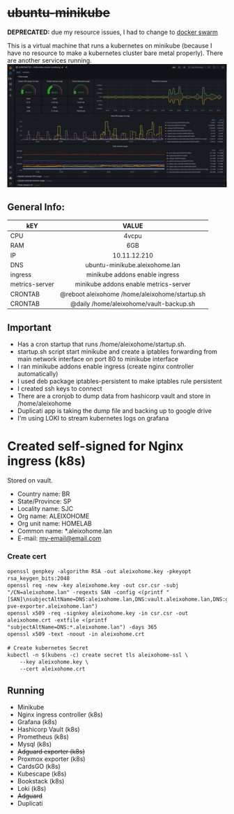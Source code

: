 # ~~ubuntu-minikube~~
**DEPRECATED:** due my resource issues, I had to change to [docker swarm](../fedora-server/readme.md)

This is a virtual machine that runs a kubernetes on minikube (because I have no resource to make a kubernetes cluster bare metal properly). There are another services running.
[![topology](../../static/images/minikube-monitoring.jpeg)]()
## General Info:
| kEY   |      VALUE      |
|----------|:-------------:|
| CPU | 4vcpu |
| RAM |    6GB   |
| IP | 10.11.12.210 |
| DNS | ubuntu-minikube.aleixohome.lan |
| ingress | minikube addons enable ingress |
| metrics-server | minikube addons enable metrics-server|
| CRONTAB | @reboot aleixohome /home/aleixohome/startup.sh |
| CRONTAB | @daily /home/aleixohome/vault-backup.sh |

## Important
- Has a cron startup that runs /home/aleixohome/startup.sh.
- startup.sh script start minikube and create a iptables forwarding from main network interface on port 80 to minikube interface
- I ran minikube addons enable ingress (create nginx controller automatically)
- I used deb package iptables-persistent to make iptables rule persistent
- I created ssh keys to connect
- There are a cronjob to dump data from hashicorp vault and store in /home/aleixohome
- Duplicati app is taking the dump file and backing up to google drive
- I'm using LOKI to stream kubernetes logs on grafana

# Created self-signed for Nginx ingress (k8s)
Stored on vault.
- Country name: BR
- State/Province: SP
- Locality name: SJC
- Org name: ALEIXOHOME
- Org unit name: HOMELAB
- Common name: *.aleixohome.lan
- E-mail: my-email@email.com

### Create cert
```
openssl genpkey -algorithm RSA -out aleixohome.key -pkeyopt rsa_keygen_bits:2048
openssl req -new -key aleixohome.key -out csr.csr -subj "/CN=aleixohome.lan" -reqexts SAN -config <(printf "[SAN]\nsubjectAltName=DNS:aleixohome.lan,DNS:vault.aleixohome.lan,DNS:grafana.aleixohome.lan,DNS:jaeger.aleixohome.lan,DNS:prometheus.aleixohome.lan,DNS:bookstack.aleixohome.lan,DNS:prometheus-pve-exporter.aleixohome.lan")
openssl x509 -req -signkey aleixohome.key -in csr.csr -out aleixohome.crt -extfile <(printf "subjectAltName=DNS:*.aleixohome.lan") -days 365
openssl x509 -text -noout -in aleixohome.crt

# Create kubernetes Secret
kubectl -n $(kubens -c) create secret tls aleixohome-ssl \
    --key aleixohome.key \
    --cert aleixohome.crt
```

## Running
- Minikube
- Nginx ingress controller (k8s)
- Grafana (k8s)
- Hashicorp Vault (k8s)
- Prometheus (k8s)
- Mysql (k8s)
- ~~Adguard exporter (k8s)~~
- Proxmox exporter (k8s)
- CardsGO (k8s)
- Kubescape (k8s)
- Bookstack (k8s)
- Loki (k8s)
- ~~Adguard~~
- Duplicati
